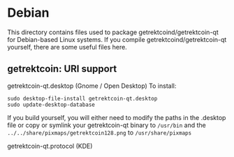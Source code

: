
Debian
====================
This directory contains files used to package getrektcoind/getrektcoin-qt
for Debian-based Linux systems. If you compile getrektcoind/getrektcoin-qt yourself, there are some useful files here.

## getrektcoin: URI support ##


getrektcoin-qt.desktop  (Gnome / Open Desktop)
To install:

	sudo desktop-file-install getrektcoin-qt.desktop
	sudo update-desktop-database

If you build yourself, you will either need to modify the paths in
the .desktop file or copy or symlink your getrektcoin-qt binary to `/usr/bin`
and the `../../share/pixmaps/getrektcoin128.png` to `/usr/share/pixmaps`

getrektcoin-qt.protocol (KDE)

